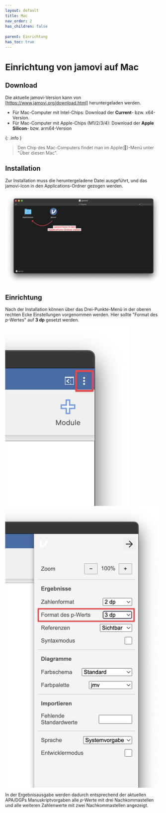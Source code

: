 ```yaml
---
layout: default
title: Mac
nav_order: 2
has_children: false

parent: Einrichtung
has_toc: true
---
```

# Einrichtung von jamovi auf Mac
## Download
Die aktuelle jamovi-Version kann von [https://www.jamovi.org/download.html] heruntergeladen werden.

- Für Mac-Computer mit Intel-Chips: Download der **Current**- bzw. x64-Version.<br>
- Für Mac-Computer mit Apple-Chips (M1/2/3/4): Download der **Apple Silicon**- bzw. arm64-Version

{: .info }
> Den Chip des Mac-Computers findet man im Apple()-Menü unter "Über diesen Mac".

## Installation
Zur Installation muss die heruntergeladene Datei ausgeführt, und das jamovi-Icon in den Applications-Ordner gezogen werden.

<!--Bild als html, damit es bei Klick groß in neuem Tab geöffnet wird-->
<a href="./pics/02_02_01.png" target="_blank">
  <img align="center" src="./pics/02_02_01.png"/>
</a>

<!--![Installation jamovi Mac](./pics/02_02_01.png)-->

## Einrichtung
Nach der Installation können über das Drei-Punkte-Menü in der oberen rechten Ecke Einstellungen vorgenommen werden.
Hier sollte "Format des _p_-Wertes" auf **3 dp** gesetzt werden.

<!--![Einrichtung jamovi Mac](./pics/02_02_02.png)-->

<a href="./pics/02_02_02.png" target="_blank">
  <img align="center" src="./pics/02_02_02.png"/>
</a>

<a href="./pics/02_02_03.png" target="_blank">
  <img align="center" src="./pics/02_02_03.png"/>
</a>

In der Ergebnisausgabe werden dadurch entsprechend der aktuellen APA/DGPs Manuskriptvorgaben alle _p_-Werte mit drei Nachkommastellen und alle weiteren Zahlenwerte mit zwei Nachkommastellen angezeigt.


[https://www.jamovi.org/download.html]: https://www.jamovi.org/download.html